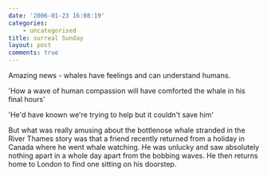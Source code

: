 ```yaml
---
date: '2006-01-23 16:08:19'
categories:
    - uncategorised
title: surreal Sunday
layout: post
comments: true
---
```

Amazing news - whales have feelings and can understand humans.

'How a wave of human compassion will have comforted the whale in his
final hours'

'He'd have known we're trying to help but it couldn't save him'

But what was really amusing about the bottlenose whale stranded in the
River Thames story was that a friend recently returned from a holiday in
Canada where he went whale watching. He was unlucky and saw absolutely
nothing apart in a whole day apart from the bobbing waves. He then
returns home to London to find one sitting on his doorstep.
